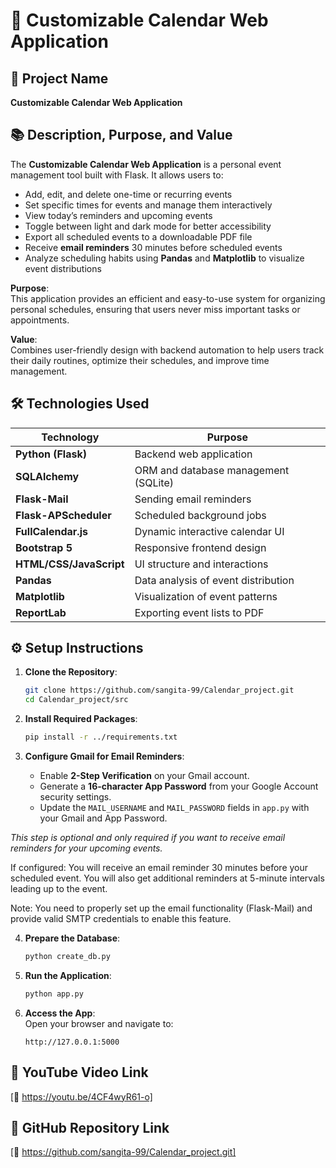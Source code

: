 # 📅 Customizable Calendar Web Application

## 📝 Project Name
**Customizable Calendar Web Application**

## 📚 Description, Purpose, and Value

The **Customizable Calendar Web Application** is a personal event management tool built with Flask. It allows users to:

- Add, edit, and delete one-time or recurring events
- Set specific times for events and manage them interactively
- View today’s reminders and upcoming events
- Toggle between light and dark mode for better accessibility
- Export all scheduled events to a downloadable PDF file
- Receive **email reminders** 30 minutes before scheduled events
- Analyze scheduling habits using **Pandas** and **Matplotlib** to visualize event distributions

**Purpose**:  
This application provides an efficient and easy-to-use system for organizing personal schedules, ensuring that users never miss important tasks or appointments.

**Value**:  
Combines user-friendly design with backend automation to help users track their daily routines, optimize their schedules, and improve time management.

## 🛠 Technologies Used

| Technology        | Purpose                             |
|------------------|-------------------------------------|
| **Python (Flask)**   | Backend web application            |
| **SQLAlchemy**       | ORM and database management (SQLite)  |
| **Flask-Mail**       | Sending email reminders             |
| **Flask-APScheduler**| Scheduled background jobs          |
| **FullCalendar.js**  | Dynamic interactive calendar UI     |
| **Bootstrap 5**      | Responsive frontend design         |
| **HTML/CSS/JavaScript** | UI structure and interactions   |
| **Pandas**           | Data analysis of event distribution |
| **Matplotlib**       | Visualization of event patterns     |
| **ReportLab**        | Exporting event lists to PDF         |

## ⚙️ Setup Instructions

1. **Clone the Repository**:
   ```bash
   git clone https://github.com/sangita-99/Calendar_project.git
   cd Calendar_project/src
   ```
2. **Install Required Packages**:
   ```bash
   pip install -r ../requirements.txt
   ```

3. **Configure Gmail for Email Reminders**:
   - Enable **2-Step Verification** on your Gmail account.
   - Generate a **16-character App Password** from your Google Account security settings.
   - Update the `MAIL_USERNAME` and `MAIL_PASSWORD` fields in `app.py` with your Gmail and App Password.
   
  *This step is optional and only required if you want to receive email reminders for your upcoming events.*

If configured:
You will receive an email reminder 30 minutes before your scheduled event.
You will also get additional reminders at 5-minute intervals leading up to the event.

Note:
You need to properly set up the email functionality (Flask-Mail) and provide valid SMTP credentials to enable this feature.

4. **Prepare the Database**:
    ```bash
   python create_db.py
   ```


5. **Run the Application**:
   ```bash
   python app.py
   ```

6. **Access the App**:  
   Open your browser and navigate to:
   ```
   http://127.0.0.1:5000
   ```

## 🎥 YouTube Video Link
[🔗 https://youtu.be/4CF4wyR61-o]


## 📂 GitHub Repository Link
[🔗 https://github.com/sangita-99/Calendar_project.git]

